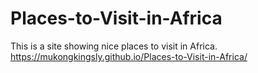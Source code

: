 # Places-to-Visit-in-Africa
This is a site showing nice places to visit in Africa.
https://mukongkingsly.github.io/Places-to-Visit-in-Africa/
